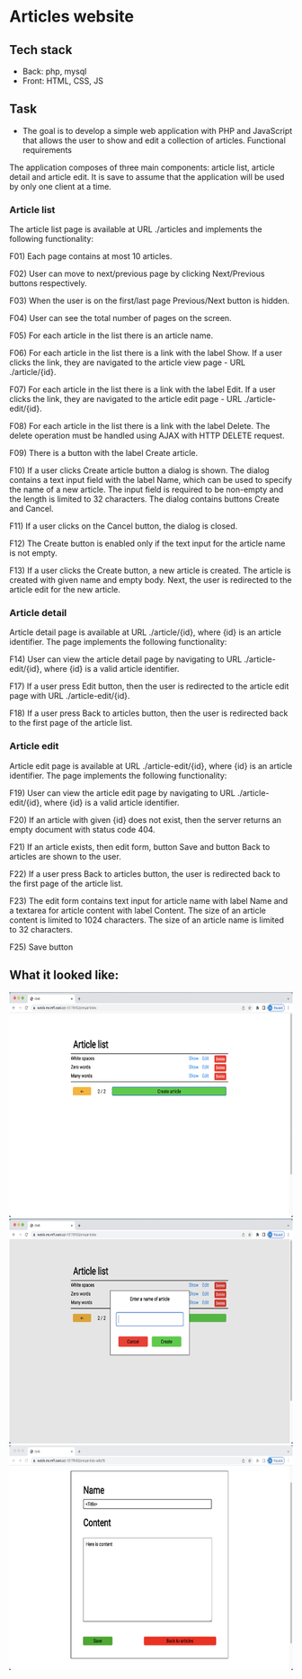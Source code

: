 # Articles website

## Tech stack
- Back: php, mysql
- Front: HTML, CSS, JS

## Task
- The goal is to develop a simple web application with PHP and JavaScript that allows the user to show and edit a collection of articles.
Functional requirements

The application composes of three main components: article list, article detail and article edit. It is save to assume that the application will be used by only one client at a time.

### Article list

The article list page is available at URL ./articles and implements the following functionality:

F01) Each page contains at most 10 articles.

F02) User can move to next/previous page by clicking Next/Previous buttons respectively.

F03) When the user is on the first/last page Previous/Next button is hidden.

F04) User can see the total number of pages on the screen.

F05) For each article in the list there is an article name.

F06) For each article in the list there is a link with the label Show. If a user clicks the link, they are navigated to the article view page - URL ./article/{id}.

F07) For each article in the list there is a link with the label Edit. If a user clicks the link, they are navigated to the article edit page - URL ./article-edit/{id}.

F08) For each article in the list there is a link with the label Delete. The delete operation must be handled using AJAX with HTTP DELETE request.

F09) There is a button with the label Create article.

F10) If a user clicks Create article button a dialog is shown. The dialog contains a text input field with the label Name, which can be used to specify the name of a new article. The input field is required to be non-empty and the length is limited to 32 characters. The dialog contains buttons Create and Cancel.

F11) If a user clicks on the Cancel button, the dialog is closed.

F12) The Create button is enabled only if the text input for the article name is not empty.

F13) If a user clicks the Create button, a new article is created. The article is created with given name and empty body. Next, the user is redirected to the article edit for the new article.

### Article detail

Article detail page is available at URL ./article/{id}, where {id} is an article identifier. The page implements the following functionality:

F14) User can view the article detail page by navigating to URL ./article-edit/{id}, where {id} is a valid article identifier.

F17) If a user press Edit button, then the user is redirected to the article edit page with URL ./article-edit/{id}.

F18) If a user press Back to articles button, then the user is redirected back to the first page of the article list.

### Article edit

Article edit page is available at URL ./article-edit/{id}, where {id} is an article identifier. The page implements the following functionality:

F19) User can view the article edit page by navigating to URL ./article-edit/{id}, where {id} is a valid article identifier.

F20) If an article with given {id} does not exist, then the 
server returns an empty document with status code 404.

F21) If an article exists, then edit form, button Save and button Back to articles are shown to the user.

F22) If a user press Back to articles button, the user is redirected back to the first page of the article list.

F23) The edit form contains text input for article name with label Name and a textarea for article content with label Content. The size of an article content is limited to 1024 characters. The size of an article name is limited to 32 characters.

F25) Save button

## What it looked like:

<img src="src/Screenshot 2023-01-02 at 16.19.33.png" height="400">
<img src="src/Screenshot 2023-01-02 at 16.19.23.png" height="400">
<img src="src/Screenshot%202023-01-02%20at%2015.29.17.png" height="400">